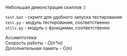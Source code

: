 Небольшая демонстрация скиллов :)

`test.bat` - скрипт для удобного запуска тестирования</br>
`test.py` - модуль тестирования, соответственно</br>
`utils.py` - модуль с функциями, соответственно</br>

Ассимптотика:</br>
Скорость работы - <i>O(n*m)</i></br>
Дополнительная память - <i>O(n)</i></br>